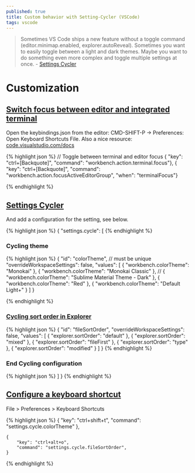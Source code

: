```yaml
---
published: true
title: Custom behavior with Setting-Cycler (VSCode)
tags: vscode
---
```

> Sometimes VS Code ships a new feature without a toggle command (editor.minimap.enabled, explorer.autoReveal). Sometimes you want to easily toggle between a light and dark themes. Maybe you want to do something even more complex and toggle multiple settings at once. - [Settings Cycler](https://marketplace.visualstudio.com/items?itemName=hoovercj.vscode-settings-cycler)

# Customization
## [Switch focus between editor and integrated terminal](https://stackoverflow.com/a/43012779/51386)

Open the keybindings.json from the editor: CMD-SHIFT-P -> Preferences: Open Keyboard Shortcuts File. Also a nice resource: [code.visualstudio.com/docs](https://code.visualstudio.com/docs/getstarted/keybindings)

{% highlight json %}
    // Toggle between terminal and editor focus
    { "key": "ctrl+[Backquote]", "command": "workbench.action.terminal.focus"},
    { "key": "ctrl+[Backquote]", "command": "workbench.action.focusActiveEditorGroup", "when": "terminalFocus"}

{% endhighlight %}

## [Settings Cycler](https://marketplace.visualstudio.com/items?itemName=hoovercj.vscode-settings-cycler)
And add a configuration for the setting, see below.

{% highlight json %}
{
    "settings.cycle": [
{% endhighlight %}

### Cycling theme

{% highlight json %}
        {
            "id": "colorTheme", // must be unique
            "overrideWorkspaceSettings": false,
            "values": [
                { "workbench.colorTheme": "Monokai" },
                { "workbench.colorTheme": "Monokai Classic" },
                // { "workbench.colorTheme": "Sublime Material Theme - Dark" },
                { "workbench.colorTheme": "Red" },
                { "workbench.colorTheme": "Default Light+" }
            ]
        }

{% endhighlight %}

### [Cycling sort order in Explorer](https://stackoverflow.com/questions/51543871/sorting-files-in-vs-code-explorer)

{% highlight json %}
        {
            "id": "fileSortOrder",
            "overrideWorkspaceSettings": false,
            "values": [
                { "explorer.sortOrder": "default" },
                { "explorer.sortOrder": "mixed" },
                { "explorer.sortOrder": "fileFirst" },
                { "explorer.sortOrder": "type" },
                { "explorer.sortOrder": "modified" }
            ]
        }
{% endhighlight %}

### End Cycling configuration

{% highlight json %}
    ]
}
{% endhighlight %}

## [Configure a keyboard shortcut](https://code.visualstudio.com/docs/getstarted/keybindings)
File > Preferences > Keyboard Shortcuts

{% highlight json %}
{
    "key": "ctrl+shift+t",
    "command": "settings.cycle.colorTheme"
},

    {
        "key": "ctrl+alt+o",
        "command": "settings.cycle.fileSortOrder",
    }
{% endhighlight %}

